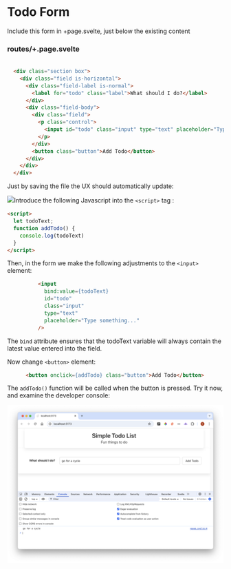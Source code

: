 # Todo Form

Include this form in +page.svelte, just below the existing content

### routes/+.page.svelte

~~~html
  
  <div class="section box">
    <div class="field is-horizontal">
      <div class="field-label is-normal">
        <label for="todo" class="label">What should I do?</label>
      </div>
      <div class="field-body">
        <div class="field">
          <p class="control">
            <input id="todo" class="input" type="text" placeholder="Type something...">
          </p>
        </div>
        <button class="button">Add Todo</button>
      </div>
    </div>
  </div>
~~~

Just by saving the file the UX should automatically update:

![](img/04.png)Introduce the following Javascript into the `<script>` tag :

~~~html
<script>
  let todoText;
  function addTodo() {
    console.log(todoText)
  }
</script>
~~~

Then, in the form we make the following adjustments to the `<input>` element:

~~~html
          <input
            bind:value={todoText}
            id="todo"
            class="input"
            type="text"
            placeholder="Type something..."
          />
~~~

The `bind` attribute ensures that the todoText variable will always contain the latest value entered into the field.

Now change `<button>` element:

~~~html
      <button onclick={addTodo} class="button">Add Todo</button>
~~~

The `addTodo()` function will be called when the button is pressed. Try it now, and examine the developer console:

![](img/05.png)

